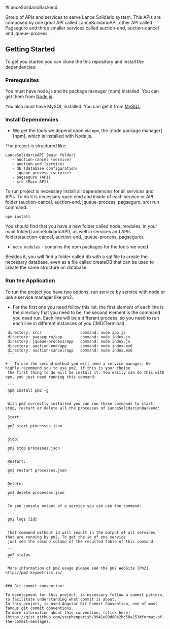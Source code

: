 #LanceSolidarioBackend

Group of APIs and services to serve Lance Solidário system. This APIs are composed
 by one great API called LanceSolidarioAPI, other API called Pagseguro and three smaller 
 services called auction-end, auction-cancel and jqueue-process.

## Getting Started

To get you started you can clone the this repository and install the dependencies:

### Prerequisites

You must have node.js and its package manager (npm) installed.  You can get them from [Node.js](http://nodejs.org/).

You also must have MySQL installed. You can get it from [MySQL](https://www.mysql.com/downloads/).

### Install Dependencies

* We get the tools we depend upon via `npm`, the [node package manager][npm], which is installed with Node.js.

The project is structured like:
 ```
 LanceSolidarioAPI (main folder)
    - auction-cancel (service)
    - auction-end (service)
    - db (database configuration)
    - jqueue-process (service)
    - pagseguro (API)
    - src (Main API)
 ```
 
 To run project is necessary install all dependencies for all services
 and APIs. To do it is necessary open cmd and inside of each service or API folder
  (auction-cancel, auction-end, jqueue-process, pagseguro, src)
 run command:
```
npm install
```

You should find that you have a new folder called node_modules, in your main folder(LanceSolidarioAPI),
as well in services and APIs folders(auction-cancel, auction-end, jqueue-process, pagseguro).

* `node_modules` - contains the npm packages for the tools we need

Besides it, you will find a folder called db with a sql file to create the necessary database,
even as a file called createDB that can be used to create the same structure on database.

### Run the Application

To run the project you have two options, run service by service with node or use a service manager like pm2.

+   For the first one you need follow this list, the first element of each line is the directory that you need to be,
    the second element is the command you need run. Each line will be a different process, so you need to run each
    line in different instances of you CMD(Terminal).
    
   ```
    directory: src/                 command: node app.js
    directory: pagseguro/app        command: node index.js
    directory: jqueue-process/app   command: node index.js
    directory: auction-end/app      command: node index.es6
    directory: auction-cancel/app   command: node index.es6
    ```

+   To use the second method you will need a service manager. We highly recommend you to use pm2, if this is your choise 
    the first thing to do will be install it. You easily can do this with npm, you just need running this command:

    ```
    npm install pm2 -g
    ```
    
    With pm2 correctly installed you can run those commands to start, stop, restart or delete all the processes of LanceSolidarionBackend:
    
    Start:
    ```
    pm2 start processes.json
    ```
    
    Stop:
    ```
    pm2 stop processes.json
    ```
    
    Restart:
    ```
    pm2 restart processes.json
    ```
    
    Delete:
    ```
    pm2 delete processes.json
    ```
    
    To see console output of a service you can use the command:
    
    ```
    pm2 logs [id]
    ```
    
    That command without id will result in the output of all services that are running by pm2. To get the id of one service
    just see the second column of the resulted table of this command:
    
    ```
    pm2 status
    ```
    
    More information of pm2 usage please see the pm2 WebSite [Pm2] http://pm2.keymetrics.io/


### Git commit convention:

To development for this project, is necessary follow a commit pattern,
to facilitate understanding what commit is about.
In this project, is used Angular Git Commit Convention, one of most
famous git commit conventions.
To more information about this convention, [click here](https://gist.github.com/stephenparish/9941e89d80e2bc58a153#format-of-the-commit-message).
